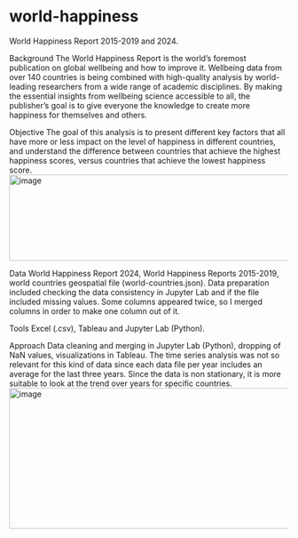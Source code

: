 # world-happiness
World Happiness Report 2015-2019 and 2024.

Background
The World Happiness Report is the world’s foremost publication on global wellbeing and how to improve it. Wellbeing data from over 140 countries is being combined with high-quality analysis by world-leading researchers from a wide range of academic disciplines. By making the essential insights from wellbeing science accessible to all, the publisher’s goal is to give everyone the knowledge to create more happiness for themselves and others.

Objective
The goal of this analysis is to present different key factors that all have more or less impact on the level of happiness in different countries, and understand the difference between countries that achieve the highest happiness scores, versus countries that achieve the lowest happiness score.  
<img width="4464" height="155" alt="image" src="https://github.com/user-attachments/assets/62998293-584f-410a-91b3-486380f799fa" />

Data
World Happiness Report 2024, World Happiness Reports 2015-2019, world countries geospatial file (world-countries.json). Data preparation included checking the data consistency in Jupyter Lab and if the file included missing values. Some columns appeared twice, so I merged columns in order to make one column out of it. 

Tools
Excel (.csv), Tableau and Jupyter Lab (Python).

Approach 
Data cleaning and merging in Jupyter Lab (Python), dropping of NaN values, visualizations in Tableau. The time series analysis was not so relevant for this kind of data since each data file per year includes an average for the last three years. Since the data is non stationary, it is more suitable to look at the trend over years for specific countries.
<img width="4644" height="253" alt="image" src="https://github.com/user-attachments/assets/f54caa5c-a734-4586-8af6-cc851df9909f" />

